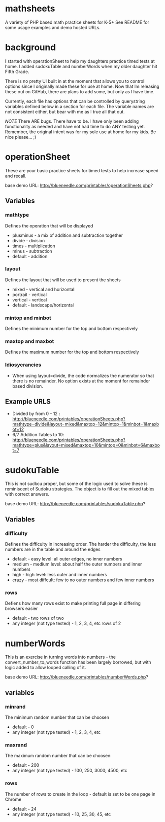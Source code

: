 # mathsheets

A variety of PHP based math practice sheets for K-5+  See README for some usage examples and demo hosted URLs.

# background

I started with operationSheet to help my daughters practice timed tests at home.  I added sudokuTable and numberWords when my older daughter hit Fifth Grade.

There is no pretty UI built in at the moment that allows you to control options since I originally made these for use at home.  Now that Im releasing these out on GitHub, there are plans to add some, but only as I have time.

Currently, each file has options that can be controlled by querystring variables defined below in a section for each file.  The variable names are not consistent either, but bear with me as I true all that out.

*NOTE*  There ARE bugs.  There have to be.  I have only been adding functionality as needed and have not had time to do ANY testing yet.  Remember, the original intent was for my sole use at home for my kids.  Be nice please... ;)

# operationSheet
These are your basic practice sheets for timed tests to help increase speed and recall.

base demo URL: http://blueneedle.com/printables/operationSheets.php?

## Variables

### mathtype
Defines the operation that will be displayed

* plusminus - a mix of addition and subtraction together
* divide - division
* times - multiplication
* minus - subtraction
* default - addition

### layout
Defines the layout that will be used to present the sheets

* mixed - vertical and horizontal
* portrait - vertical
* vertical - vertical
* default - landscape/horizontal

### mintop and minbot
Defines the minimum number for the top and bottom respectively

### maxtop and maxbot
Defines the maximum number for the top and bottom respectively


### Idiosycrancies
* When using layout=divide, the code normalizes the numerator so that there is no remainder.  No option exists at the moment for remainder based division.


## Example URLS
* Divided by from 0 - 12 : http://blueneedle.com/printables/operationSheets.php?mathtype=divide&layout=mixed&maxtop=12&mintop=1&minbot=1&maxbot=12
* 6/7 Addition Tables to 10: http://blueneedle.com/printables/operationSheets.php?mathtype=plus&layout=mixed&maxtop=10&mintop=0&minbot=6&maxbot=7


# sudokuTable
This is not sudkou proper, but some of the logic used to solve these is reminiscent of Sudoku strategies.  The object is to fill out the mixed tables with correct answers.

base demo URL: http://blueneedle.com/printables/sudokuTable.php?

## Variables

### difficulty
Defines the difficulty in increasing order.  The harder the difficulty, the less numbers are in the table and around the edges

* default - easy level: all outer edges, no inner numbers
* medium - medium level: about half the outer numbers and inner numbers
* high - high level: less outer and inner numbers
* crazy - most diffcult: few to no outer numbers and few inner numbers

### rows
Defiens how many rows exist to make printing full page in differing browsers easier

* default - two rows of two
* any integer (not type tested) - 1, 2, 3, 4, etc rows of 2

# numberWords
This is an exercise in turning words into numbers - the convert_number_to_words function has been largely borrowed, but with logic added to allow looped calling of it.

base demo URL: http://blueneedle.com/printables/numberWords.php?

## variables

### minrand
The minimum random number that can be choosen

* default - 0 
* any integer (not type tested) - 1, 2, 3, 4, etc

### maxrand
The maximum random number that can be choosen

* default - 200 
* any integer (not type tested) - 100, 250, 3000, 4500, etc

### rows
The number of rows to create in the loop - default is set to be one page in Chrome

* default - 24
* any integer (not type tested) - 10, 25, 30, 45, etc


